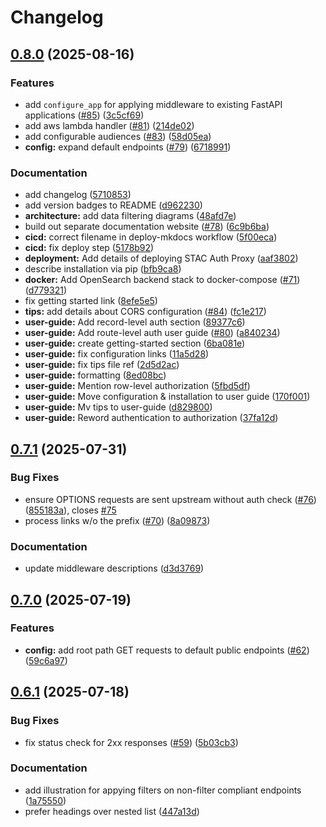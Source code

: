 # Changelog

## [0.8.0](https://github.com/developmentseed/stac-auth-proxy/compare/v0.7.1...v0.8.0) (2025-08-16)


### Features

* add `configure_app` for applying middleware to existing FastAPI applications ([#85](https://github.com/developmentseed/stac-auth-proxy/issues/85)) ([3c5cf69](https://github.com/developmentseed/stac-auth-proxy/commit/3c5cf694c26520fd141faf84c23fe621413e244e))
* add aws lambda handler ([#81](https://github.com/developmentseed/stac-auth-proxy/issues/81)) ([214de02](https://github.com/developmentseed/stac-auth-proxy/commit/214de02301b909347e847c66c7e12b88ba74fdea))
* add configurable audiences ([#83](https://github.com/developmentseed/stac-auth-proxy/issues/83)) ([58d05ea](https://github.com/developmentseed/stac-auth-proxy/commit/58d05ea665c48cc86e4774e2e7337b7ad277ab2f))
* **config:** expand default endpoints ([#79](https://github.com/developmentseed/stac-auth-proxy/issues/79)) ([6718991](https://github.com/developmentseed/stac-auth-proxy/commit/67189917c2b38620dc92fb7836d25b68901f59ae))


### Documentation

* add changelog ([5710853](https://github.com/developmentseed/stac-auth-proxy/commit/57108531a5259f0d5db81a449e9b2246b2f0a522))
* add version badges to README ([d962230](https://github.com/developmentseed/stac-auth-proxy/commit/d9622300275f4488cf1cda90a60f2f4ee013aa69))
* **architecture:** add data filtering diagrams ([48afd7e](https://github.com/developmentseed/stac-auth-proxy/commit/48afd7e353144b98e5b97bfc87cc067f34933634))
* build out separate documentation website ([#78](https://github.com/developmentseed/stac-auth-proxy/issues/78)) ([6c9b6ba](https://github.com/developmentseed/stac-auth-proxy/commit/6c9b6ba15c63a39410a71cac13de87daa84284f3))
* **cicd:** correct filename in deploy-mkdocs workflow ([5f00eca](https://github.com/developmentseed/stac-auth-proxy/commit/5f00eca440926652d4bb7abcf20748aac96e16bb))
* **cicd:** fix deploy step ([5178b92](https://github.com/developmentseed/stac-auth-proxy/commit/5178b92b189a8af8aff6ed923b312a494b03b573))
* **deployment:** Add details of deploying STAC Auth Proxy ([aaf3802](https://github.com/developmentseed/stac-auth-proxy/commit/aaf3802ed97096ffb1233875b1be59230da2a043))
* describe installation via pip ([bfb9ca8](https://github.com/developmentseed/stac-auth-proxy/commit/bfb9ca8e20fa86d248e9c5c375eb18359206761b))
* **docker:** Add OpenSearch backend stack to docker-compose ([#71](https://github.com/developmentseed/stac-auth-proxy/issues/71)) ([d779321](https://github.com/developmentseed/stac-auth-proxy/commit/d779321e992b0ae724520a38d3353cd7bbb07fcf))
* fix getting started link ([8efe5e5](https://github.com/developmentseed/stac-auth-proxy/commit/8efe5e5d6c449d91b2f957bad259649008bcc308))
* **tips:** add details about CORS configuration ([#84](https://github.com/developmentseed/stac-auth-proxy/issues/84)) ([fc1e217](https://github.com/developmentseed/stac-auth-proxy/commit/fc1e2173e778f148f4f23cabe19611eb43c2df6a))
* **user-guide:** Add record-level auth section ([89377c6](https://github.com/developmentseed/stac-auth-proxy/commit/89377c6e23b3d21751b08eceb0dd222f8217663a))
* **user-guide:** Add route-level auth user guide ([#80](https://github.com/developmentseed/stac-auth-proxy/issues/80)) ([a840234](https://github.com/developmentseed/stac-auth-proxy/commit/a84023431634f933db965d09632736d55b3d26e8))
* **user-guide:** create getting-started section ([6ba081e](https://github.com/developmentseed/stac-auth-proxy/commit/6ba081ef174d529a2341058d262f324b6354819a))
* **user-guide:** fix configuration links ([11a5d28](https://github.com/developmentseed/stac-auth-proxy/commit/11a5d28756057e868d731d72ca3174e613f1a474))
* **user-guide:** fix tips file ref ([2d5d2ac](https://github.com/developmentseed/stac-auth-proxy/commit/2d5d2ac511fc304e8d88cae1567fb065c0316b4d))
* **user-guide:** formatting ([8ed08bc](https://github.com/developmentseed/stac-auth-proxy/commit/8ed08bc0713c816dbb0af336f147a62756114ffc))
* **user-guide:** Mention row-level authorization ([5fbd5df](https://github.com/developmentseed/stac-auth-proxy/commit/5fbd5dff311518684b566b6837a835ee1b753962))
* **user-guide:** Move configuration & installation to user guide ([170f001](https://github.com/developmentseed/stac-auth-proxy/commit/170f0015a6349cfdd45b7ea13464082128f70b7b))
* **user-guide:** Mv tips to user-guide ([d829800](https://github.com/developmentseed/stac-auth-proxy/commit/d829800fa838cb34a977e135e7576e4dc0ea03b7))
* **user-guide:** Reword authentication to authorization ([37fa12d](https://github.com/developmentseed/stac-auth-proxy/commit/37fa12d315ba6bd0f01a41cf906510a9f149e88b))

## [0.7.1](https://github.com/developmentseed/stac-auth-proxy/compare/v0.7.0...v0.7.1) (2025-07-31)


### Bug Fixes

* ensure OPTIONS requests are sent upstream without auth check ([#76](https://github.com/developmentseed/stac-auth-proxy/issues/76)) ([855183a](https://github.com/developmentseed/stac-auth-proxy/commit/855183a7ccf0331d772cb91411b8dca905b05181)), closes [#75](https://github.com/developmentseed/stac-auth-proxy/issues/75)
* process links w/o the prefix ([#70](https://github.com/developmentseed/stac-auth-proxy/issues/70)) ([8a09873](https://github.com/developmentseed/stac-auth-proxy/commit/8a098737ad578f37c10e65e3ef99b0de2c03a358))


### Documentation

* update middleware descriptions ([d3d3769](https://github.com/developmentseed/stac-auth-proxy/commit/d3d3769593052900cf56c64b26962605cf3e48e5))

## [0.7.0](https://github.com/developmentseed/stac-auth-proxy/compare/v0.6.1...v0.7.0) (2025-07-19)


### Features

* **config:** add root path GET requests to default public endpoints ([#62](https://github.com/developmentseed/stac-auth-proxy/issues/62)) ([59c6a97](https://github.com/developmentseed/stac-auth-proxy/commit/59c6a9740cf5cbcf43aaf5b556c37714db40ada7))

## [0.6.1](https://github.com/developmentseed/stac-auth-proxy/compare/0.6.0...v0.6.1) (2025-07-18)


### Bug Fixes

* fix status check for 2xx responses ([#59](https://github.com/developmentseed/stac-auth-proxy/issues/59)) ([5b03cb3](https://github.com/developmentseed/stac-auth-proxy/commit/5b03cb35e6fb7a10cd51e0fcd1ab86d4bb4292cc))


### Documentation

* add illustration for appying filters on non-filter compliant endpoints ([1a75550](https://github.com/developmentseed/stac-auth-proxy/commit/1a75550c56dcf39a316fce7b9f8c27689e5efc6e))
* prefer headings over nested list ([447a13d](https://github.com/developmentseed/stac-auth-proxy/commit/447a13d0ff4639d95e02009695d6fac62821c7c3))
